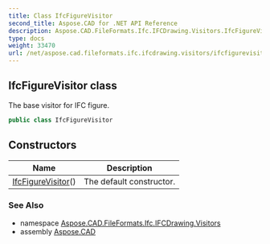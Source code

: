 ```yaml
---
title: Class IfcFigureVisitor
second_title: Aspose.CAD for .NET API Reference
description: Aspose.CAD.FileFormats.Ifc.IFCDrawing.Visitors.IfcFigureVisitor class. The base visitor for IFC figure
type: docs
weight: 33470
url: /net/aspose.cad.fileformats.ifc.ifcdrawing.visitors/ifcfigurevisitor/
---
```

## IfcFigureVisitor class

The base visitor for IFC figure.

```csharp
public class IfcFigureVisitor
```

## Constructors

| Name | Description |
| --- | --- |
| [IfcFigureVisitor](ifcfigurevisitor/)() | The default constructor. |

### See Also

* namespace [Aspose.CAD.FileFormats.Ifc.IFCDrawing.Visitors](../../aspose.cad.fileformats.ifc.ifcdrawing.visitors/)
* assembly [Aspose.CAD](../../)


